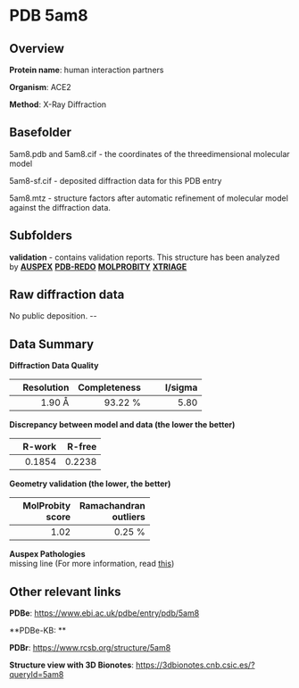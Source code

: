 # PDB 5am8

## Overview

**Protein name**: human interaction partners

**Organism**: ACE2

**Method**: X-Ray Diffraction



## Basefolder

5am8.pdb and 5am8.cif - the coordinates of the threedimensional molecular model

5am8-sf.cif - deposited diffraction data for this PDB entry

5am8.mtz - structure factors after automatic refinement of molecular model against the diffraction data.

## Subfolders





**validation** - contains validation reports. This structure has been analyzed by [**AUSPEX**](https://github.com/thorn-lab/coronavirus_structural_task_force/tree/master/pdb/human_interaction_partners/ACE2/5am8/validation/auspex) [**PDB-REDO**](https://github.com/thorn-lab/coronavirus_structural_task_force/tree/master/pdb/human_interaction_partners/ACE2/5am8/validation/pdb-redo) [**MOLPROBITY**](https://github.com/thorn-lab/coronavirus_structural_task_force/tree/master/pdb/human_interaction_partners/ACE2/5am8/validation/molprobity) [**XTRIAGE**](https://github.com/thorn-lab/coronavirus_structural_task_force/blob/master/pdb/human_interaction_partners/ACE2/5am8/validation/Xtriage_output.log)  



## Raw diffraction data

No public deposition. --<br> 

## Data Summary
**Diffraction Data Quality**

|   | Resolution | Completeness| I/sigma |
|---|-------------:|----------------:|--------------:|
|   |1.90 Å|93.22 %|<img width=50/>5.80 |

**Discrepancy between model and data (the lower the better)**

|   | **R-work**| **R-free**   
|---|-------------:|----------------:|           
||  0.1854|  0.2238|

**Geometry validation (the lower, the better)**

|   |**MolProbity<br>score**| **Ramachandran<br>outliers** 
|---|-------------:|----------------:|
||  1.02|  0.25 %|

**Auspex Pathologies**<br> missing line (For more information, read [this](https://github.com/thorn-lab/coronavirus_structural_task_force/blob/master/pdb/human_interaction_partners/ACE2/5am8/validation/auspex/5am8_auspex_comments.txt))

 



## Other relevant links 
**PDBe**:  https://www.ebi.ac.uk/pdbe/entry/pdb/5am8

**PDBe-KB: ** 
 
**PDBr**: https://www.rcsb.org/structure/5am8 

**Structure view with 3D Bionotes**: https://3dbionotes.cnb.csic.es/?queryId=5am8

